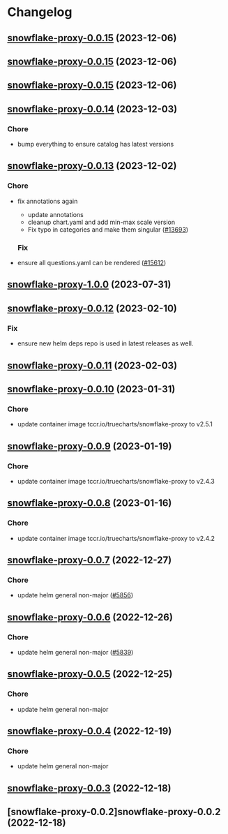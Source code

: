 # Changelog



## [snowflake-proxy-0.0.15](https://github.com/truecharts/charts/compare/snowflake-proxy-0.0.14...snowflake-proxy-0.0.15) (2023-12-06)




## [snowflake-proxy-0.0.15](https://github.com/truecharts/charts/compare/snowflake-proxy-0.0.14...snowflake-proxy-0.0.15) (2023-12-06)




## [snowflake-proxy-0.0.15](https://github.com/truecharts/charts/compare/snowflake-proxy-0.0.14...snowflake-proxy-0.0.15) (2023-12-06)




## [snowflake-proxy-0.0.14](https://github.com/truecharts/charts/compare/snowflake-proxy-0.0.13...snowflake-proxy-0.0.14) (2023-12-03)

### Chore

- bump everything to ensure catalog has latest versions
  
  


## [snowflake-proxy-0.0.13](https://github.com/truecharts/charts/compare/snowflake-proxy-1.0.0...snowflake-proxy-0.0.13) (2023-12-02)

### Chore

- fix annotations again
  - update annotations
  - cleanup chart.yaml and add min-max scale version
  - Fix typo in categories and make them singular ([#13693](https://github.com/truecharts/charts/issues/13693))
  
  ### Fix

- ensure all questions.yaml can be rendered ([#15612](https://github.com/truecharts/charts/issues/15612))
  
  











## [snowflake-proxy-1.0.0](https://github.com/truecharts/charts/compare/snowflake-proxy-0.0.12...snowflake-proxy-1.0.0) (2023-07-31)




## [snowflake-proxy-0.0.12](https://github.com/truecharts/charts/compare/snowflake-proxy-0.0.11...snowflake-proxy-0.0.12) (2023-02-10)

### Fix

- ensure new helm deps repo is used in latest releases as well.
  
  


## [snowflake-proxy-0.0.11](https://github.com/truecharts/charts/compare/snowflake-proxy-0.0.10...snowflake-proxy-0.0.11) (2023-02-03)




## [snowflake-proxy-0.0.10](https://github.com/truecharts/charts/compare/snowflake-proxy-0.0.9...snowflake-proxy-0.0.10) (2023-01-31)

### Chore

- update container image tccr.io/truecharts/snowflake-proxy to v2.5.1
  
  


## [snowflake-proxy-0.0.9](https://github.com/truecharts/charts/compare/snowflake-proxy-0.0.8...snowflake-proxy-0.0.9) (2023-01-19)

### Chore

- update container image tccr.io/truecharts/snowflake-proxy to v2.4.3
  
  


## [snowflake-proxy-0.0.8](https://github.com/truecharts/charts/compare/snowflake-proxy-0.0.7...snowflake-proxy-0.0.8) (2023-01-16)

### Chore

- update container image tccr.io/truecharts/snowflake-proxy to v2.4.2
  
  


## [snowflake-proxy-0.0.7](https://github.com/truecharts/charts/compare/snowflake-proxy-0.0.6...snowflake-proxy-0.0.7) (2022-12-27)

### Chore

- update helm general non-major ([#5856](https://github.com/truecharts/charts/issues/5856))
  
  


## [snowflake-proxy-0.0.6](https://github.com/truecharts/charts/compare/snowflake-proxy-0.0.5...snowflake-proxy-0.0.6) (2022-12-26)

### Chore

- update helm general non-major ([#5839](https://github.com/truecharts/charts/issues/5839))
  
  


## [snowflake-proxy-0.0.5](https://github.com/truecharts/charts/compare/snowflake-proxy-0.0.4...snowflake-proxy-0.0.5) (2022-12-25)

### Chore

- update helm general non-major
  
  


## [snowflake-proxy-0.0.4](https://github.com/truecharts/charts/compare/snowflake-proxy-0.0.3...snowflake-proxy-0.0.4) (2022-12-19)

### Chore

- update helm general non-major
  
  


## [snowflake-proxy-0.0.3](https://github.com/truecharts/charts/compare/snowflake-proxy-0.0.2...snowflake-proxy-0.0.3) (2022-12-18)




## [snowflake-proxy-0.0.2]snowflake-proxy-0.0.2 (2022-12-18)

